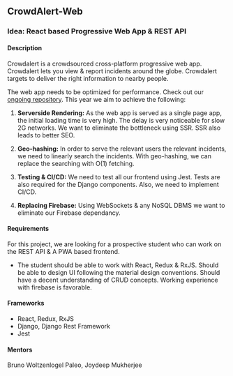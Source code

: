 ## CrowdAlert-Web

### Idea: React based Progressive Web App & REST API

#### Description

Crowdalert is a crowdsourced cross-platform progressive web app. Crowdalert lets you view & report incidents around the globe. Crowdalert targets to deliver the right information to nearby people.

The web app needs to be optimized for performance. Check out our [ongoing repository](https://gitlab.com/aossie/CrowdAlert-Web). This year we aim to achieve the following:

1. **Serverside Rendering:** As the web app is served as a single page app, the initial loading time is very high. The delay is very noticeable for slow 2G networks. We want to eliminate the bottleneck using SSR. SSR also leads to better SEO.

2. **Geo-hashing:** In order to serve the relevant users the relevant incidents, we need to linearly search the incidents. With geo-hashing, we can replace the searching with O(1) fetching.

3. **Testing & CI/CD:** We need to test all our frontend using Jest. Tests are also required for the Django components. Also, we need to implement CI/CD.

4. **Replacing Firebase:** Using WebSockets & any NoSQL DBMS we want to eliminate our Firebase dependancy.

#### Requirements

For this project, we are looking for a prospective student who can work on the REST API & A PWA based frontend.

- The student should be able to work with React, Redux & RxJS. Should be able to design UI following the material design conventions. Should have a decent understanding of CRUD concepts. Working experience with firebase is favorable.


#### Frameworks

- React, Redux, RxJS
- Django, Django Rest Framework
- Jest

#### Mentors

Bruno Woltzenlogel Paleo, Joydeep Mukherjee